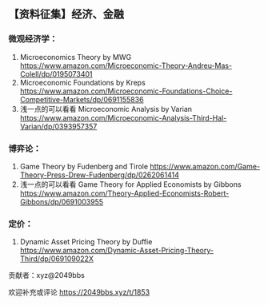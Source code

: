 
## 【资料征集】经济、金融
### 微观经济学：
1. Microeconomics Theory by MWG https://www.amazon.com/Microeconomic-Theory-Andreu-Mas-Colell/dp/0195073401
2. Microeconomic Foundations by Kreps https://www.amazon.com/Microeconomic-Foundations-Choice-Competitive-Markets/dp/0691155836
3. 浅一点的可以看看 Microeconomic Analysis by Varian https://www.amazon.com/Microeconomic-Analysis-Third-Hal-Varian/dp/0393957357

### 博弈论：
1. Game Theory by Fudenberg and Tirole https://www.amazon.com/Game-Theory-Press-Drew-Fudenberg/dp/0262061414
2. 浅一点的可以看看 Game Theory for Applied Economists by Gibbons https://www.amazon.com/Theory-Applied-Economists-Robert-Gibbons/dp/0691003955

### 定价：
1. Dynamic Asset Pricing Theory by Duffie https://www.amazon.com/Dynamic-Asset-Pricing-Theory-Third/dp/069109022X

贡献者：xyz@2049bbs

欢迎补充或评论 https://2049bbs.xyz/t/1853
